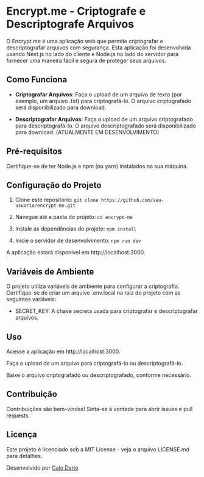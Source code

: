 # Encrypt.me - Criptografe e Descriptografe Arquivos

O Encrypt.me é uma aplicação web que permite criptografar e descriptografar arquivos com segurança. Esta aplicação foi desenvolvida usando Next.js no lado do cliente e Node.js no lado do servidor para fornecer uma maneira fácil e segura de proteger seus arquivos.

## Como Funciona

- **Criptografar Arquivos**: Faça o upload de um arquivo de texto (por exemplo, um arquivo .txt) para criptografá-lo. O arquivo criptografado será disponibilizado para download.

- **Descriptografar Arquivos**: Faça o upload de um arquivo criptografado para descriptografá-lo. O arquivo descriptografado será disponibilizado para download. (ATUALMENTE EM DESENVOLVIMENTO)

## Pré-requisitos

Certifique-se de ter Node.js e npm (ou yarn) instalados na sua máquina.

## Configuração do Projeto

1. Clone este repositório:
   ```git clone https://github.com/seu-usuario/encrypt-me.git```

2. Navegue até a pasta do projeto:
    ```cd encrypt-me```

3. Instale as dependências do projeto:
    ```npm install```

4. Inicie o servidor de desenvolvimento:
    ```npm run dev```

A aplicação estará disponível em http://localhost:3000.

##  Variáveis de Ambiente
O projeto utiliza variáveis de ambiente para configurar a criptografia. Certifique-se de criar um arquivo .env.local na raiz do projeto com as seguintes variáveis:

- SECRET_KEY: A chave secreta usada para criptografar e descriptografar arquivos.

## Uso
Acesse a aplicação em http://localhost:3000.

Faça o upload de um arquivo para criptografá-lo ou descriptografá-lo.

Baixe o arquivo criptografado ou descriptografado, conforme necessário.

## Contribuição
Contribuições são bem-vindas! Sinta-se à vontade para abrir issues e pull requests.

## Licença
Este projeto é licenciado sob a MIT License - veja o arquivo LICENSE.md para detalhes.

Desenvolvido por [Caio Dario](https://github.com/caiodario)

